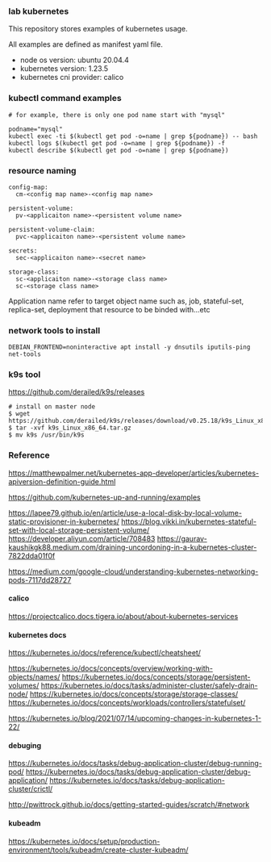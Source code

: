 ### lab kubernetes

This repository stores examples of kubernetes usage.

All examples are defined as manifest yaml file.

- node os version: ubuntu 20.04.4 
- kubernetes version: 1.23.5
- kubernetes cni provider: calico


### kubectl command examples
```
# for example, there is only one pod name start with "mysql"

podname="mysql"
kubectl exec -ti $(kubectl get pod -o=name | grep ${podname}) -- bash
kubectl logs $(kubectl get pod -o=name | grep ${podname}) -f
kubectl describe $(kubectl get pod -o=name | grep ${podname})

```

### resource naming
```
config-map:
  cm-<config map name>-<config map name>

persistent-volume:
  pv-<applicaiton name>-<persistent volume name>

persistent-volume-claim:
  pvc-<applicaiton name>-<persistent volume name>

secrets:
  sec-<applicaiton name>-<secret name>

storage-class:
  sc-<applicaiton name>-<storage class name>
  sc-<storage class name>

```
Application name refer to target object name such as, job, stateful-set, replica-set, deployment that resource to be binded with...etc


### network tools to install
```
DEBIAN_FRONTEND=noninteractive apt install -y dnsutils iputils-ping net-tools
```


### k9s tool
https://github.com/derailed/k9s/releases
```
# install on master node
$ wget https://github.com/derailed/k9s/releases/download/v0.25.18/k9s_Linux_x86_64.tar.gz
$ tar -xvf k9s_Linux_x86_64.tar.gz
$ mv k9s /usr/bin/k9s
```


### Reference
https://matthewpalmer.net/kubernetes-app-developer/articles/kubernetes-apiversion-definition-guide.html

https://github.com/kubernetes-up-and-running/examples

https://lapee79.github.io/en/article/use-a-local-disk-by-local-volume-static-provisioner-in-kubernetes/
https://blog.vikki.in/kubernetes-stateful-set-with-local-storage-persistent-volume/
https://developer.aliyun.com/article/708483
https://gaurav-kaushikgk88.medium.com/draining-uncordoning-in-a-kubernetes-cluster-7822dda01f0f

https://medium.com/google-cloud/understanding-kubernetes-networking-pods-7117dd28727

#### calico
https://projectcalico.docs.tigera.io/about/about-kubernetes-services


#### kubernetes docs
https://kubernetes.io/docs/reference/kubectl/cheatsheet/

https://kubernetes.io/docs/concepts/overview/working-with-objects/names/
https://kubernetes.io/docs/concepts/storage/persistent-volumes/
https://kubernetes.io/docs/tasks/administer-cluster/safely-drain-node/
https://kubernetes.io/docs/concepts/storage/storage-classes/
https://kubernetes.io/docs/concepts/workloads/controllers/statefulset/

https://kubernetes.io/blog/2021/07/14/upcoming-changes-in-kubernetes-1-22/

#### debuging
https://kubernetes.io/docs/tasks/debug-application-cluster/debug-running-pod/
https://kubernetes.io/docs/tasks/debug-application-cluster/debug-application/
https://kubernetes.io/docs/tasks/debug-application-cluster/crictl/

http://pwittrock.github.io/docs/getting-started-guides/scratch/#network

#### kubeadm
https://kubernetes.io/docs/setup/production-environment/tools/kubeadm/create-cluster-kubeadm/